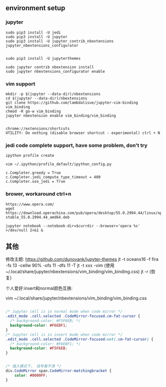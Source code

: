 
## environment setup

### jupyter

```
sudo pip3 install -U jedi
sudo pip3 install -U jupyter
sudo pip3 install -U jupyter_contrib_nbextensions jupyter_nbextensions_configurator


sudo pip3 install -U jupyterthemes

sudo jupyter contrib nbextension install
sudo jupyter nbextensions_configurator enable

```

### vim support

```
mkdir -p $(jupyter --data-dir)/nbextensions
cd $(jupyter --data-dir)/nbextensions
git clone https://github.com/lambdalisue/jupyter-vim-binding vim_binding
chmod -R go-w vim_binding
jupyter nbextension enable vim_binding/vim_binding


chrome://extensions/shortcuts
UTILITY: Do nothing (disable browser shortcut - experimental) ctrl + N

```

### jedi code complete support, have some problem, don't try

```
ipython profile create

vim ~/.ipython/profile_default/ipython_config.py

c.Completer.greedy = True
c.Completer.jedi_compute_type_timeout = 400
c.Completer.use_jedi = True

```

### brower, workaround ctrl+n

```
https://www.opera.com/
wget https://download.operachina.com/pub/opera/desktop/55.0.2994.44/linux/opera-stable_55.0.2994.44_amd64.deb

jupyter notebook --notebook-dir=$currdir --browser='opera %s' >/dev/null 2>&1 &
```

## 其他

修改主题:
    https://github.com/dunovank/jupyter-themes
    jt -t oceans16 -f fira -fs 13 -cellw 90% -ofs 11 -dfs 11 -T
    jt -t xxx -vim (使用~/.local/share/jupyter/nbextensions/vim_binding/vim_binding.css)
    jt -r (恢复)

个人爱好:insert和normal颜色互换:

vim ~/.local/share/jupyter/nbextensions/vim_binding/vim_binding.css

```css

/* Jupyter cell is in normal mode when code mirror */
.edit_mode .cell.selected .CodeMirror-focused.cm-fat-cursor {
  /* background-color: #F5F6EB; */
  background-color: #F6EBF1;
}
/* Jupyter cell is in insert mode when code mirror */
.edit_mode .cell.selected .CodeMirror-focused:not(.cm-fat-cursor) {
  /* background-color: #F6EBF1; */
  background-color: #F5F6EB;
}


/* 插入模式下， 括号看不清 */
div.CodeMirror span.CodeMirror-matchingbracket {
    color: #0000FF;
}

```
